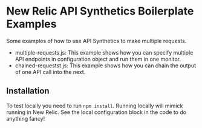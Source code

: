 # New Relic API Synthetics Boilerplate Examples
Some examples of how to use API Synthetics to make multiple requests.

- multiple-requests.js: This example shows how you can specify multiple API endpoints in configuration object and run them in one monitor.
- chained-requestst.js: This example shows how you can chain the output of one API call into the next.


## Installation
To test locally you need to run `npm install`. Running locally will mimick running in New Relic. See the local configuration block in the code to do anything fancy!


